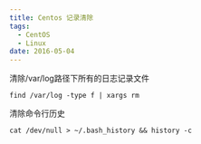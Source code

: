 ```yaml
---
title: Centos 记录清除
tags:
  - CentOS
  - Linux
date: 2016-05-04
---
```


清除/var/log路径下所有的日志记录文件
```
find /var/log -type f | xargs rm
```

清除命令行历史
```
cat /dev/null > ~/.bash_history && history -c
```